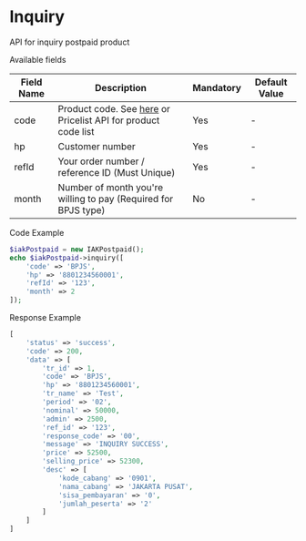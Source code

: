 # Inquiry
API for inquiry postpaid product

Available fields

| Field Name | Description | Mandatory | Default Value |
|---|---|---|---|
| code | Product code. See [here](https://iak.id/webapp/pricelist) or Pricelist API for product code list | Yes | - |
| hp | Customer number | Yes | - |
| refId | Your order number / reference ID (Must Unique) | Yes | - |
| month | Number of month you're willing to pay (Required for BPJS type) | No | - |

Code Example
```php
$iakPostpaid = new IAKPostpaid();
echo $iakPostpaid->inquiry([
    'code' => 'BPJS',
    'hp' => '8801234560001',
    'refId' => '123',
    'month' => 2
]);
```
Response Example
```php
[
    'status' => 'success',
    'code' => 200,
    'data' => [
        'tr_id' => 1,
        'code' => 'BPJS',
        'hp' => '8801234560001',
        'tr_name' => 'Test',
        'period' => '02',
        'nominal' => 50000,
        'admin' => 2500,
        'ref_id' => '123',
        'response_code' => '00',
        'message' => 'INQUIRY SUCCESS',
        'price' => 52500,
        'selling_price' => 52300,
        'desc' => [
            'kode_cabang' => '0901',
            'nama_cabang' => 'JAKARTA PUSAT',
            'sisa_pembayaran' => '0',
            'jumlah_peserta' => '2'
        ]
    ]
]
```